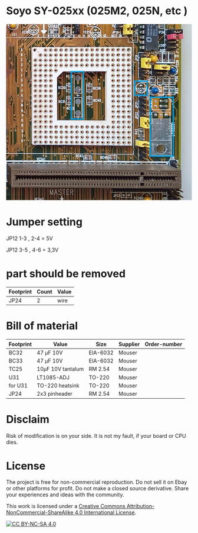 # Soyo SY-025xx (025M2, 025N, etc )

![pictures](https://github.com/matt1187/3.3V-adventure/blob/main/Soyo_SY-025x2/sy-025m2.jpg)


# Jumper setting
JP12 1-3 , 2-4 = 5V  

JP12 3-5 , 4-6 = 3,3V

# part should be removed
|Footprint|Count|Value|
|------|----|-----|
|JP24|2|wire|



# Bill of material


|Footprint|Value|Size|Supplier|Order-number|
|--------------|-----|-----|-------|-----------------|
|BC32| 47 µF 10V | EIA-6032 |Mouser||
|BC33| 47 µF 10V | EIA-6032 |Mouser||
|TC25| 10µF 10V tantalum |RM 2.54 |Mouser||
|U31|LT1085-ADJ|TO-220|Mouser||
|for U31|TO-220 heatsink|TO-220|Mouser||
|JP24|2x3 pinheader|RM 2.54|Mouser||





# Disclaim
Risk of modification is on your side.  It is not my fault, if your board or CPU dies.


# License
The project is free for non-commercial reproduction. Do not sell it on Ebay or other platforms for profit. Do not make a closed source derivative. Share your experiences and ideas with the community.

This work is licensed under a [Creative Commons Attribution-NonCommercial-ShareAlike 4.0 International License][cc-by-nc-sa].

[![CC BY-NC-SA 4.0][cc-by-nc-sa-image]][cc-by-nc-sa]

[cc-by-nc-sa]: http://creativecommons.org/licenses/by-nc-sa/4.0/
[cc-by-nc-sa-image]: https://licensebuttons.net/l/by-nc-sa/4.0/88x31.png
